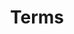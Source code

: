 ---
status: true
title: Terms
description: Terms of Service for KBVE
href: https://kbve.com/legal/#tos
icon: bank
target: false
tags:
- legal
- footer
---